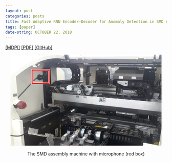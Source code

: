 ```yaml
---
layout: post
categories: posts
title: Fast Adaptive RNN Encoder–Decoder for Anomaly Detection in SMD Assembly Machine
tags: [paper]
date-string: OCTOBER 22, 2018
---
```



<a href="https://www.mdpi.com/1424-8220/18/10/3573">[MDPI]</a>
<a href="https://www.mdpi.com/1424-8220/18/10/3573/pdf">[PDF]</a>
<a href="https://github.com/YeongHyeon/FARED_for_Anomaly_Detection">[GitHub]</a>


<center>
    <div>
        <img src="/images/2018-10-22/microphone.png">
        <p>The SMD assembly machine with microphone (red box)</p>
    </div>
</center>
